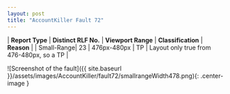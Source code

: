 ```yaml
---
layout: post
title: "AccountKiller Fault 72"
---
```

| **Report Type** | **Distinct RLF No.** | **Viewport Range** | **Classification** | **Reason** |
| Small-Range| 23 | 476px-480px | TP | Layout only true from 476-480px, so a TP | 

![Screenshot of the fault]({{ site.baseurl }}/assets/images/AccountKiller/fault72/smallrangeWidth478.png){: .center-image }